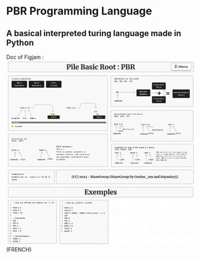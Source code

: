 # PBR Programming Language
## A basical interpreted turing language made in Python
Doc of Figjam :
![PBR Image Doc](assets/imgdocs.png)
(FRENCH)